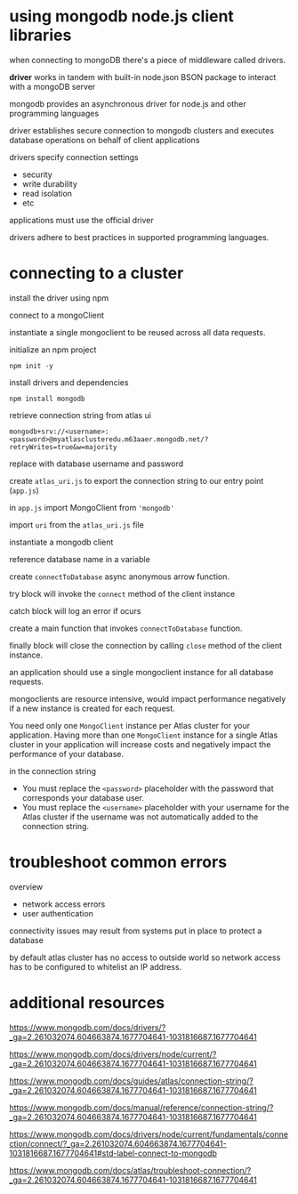 # using mongodb node.js client libraries

when connecting to mongoDB there's a piece of middleware called drivers.

**driver** works in tandem with built-in node.json BSON package to interact with a mongoDB server

mongodb provides an asynchronous driver for node.js and other programming languages

driver establishes secure connection to mongodb clusters and executes database operations on behalf of client applications

drivers specify connection settings
- security
- write durability
- read isolation
- etc

applications must use the official driver

drivers adhere to best practices in supported programming languages.

# connecting to a cluster

install the driver using npm

connect to a mongoClient

instantiate a single mongoclient to be reused across all data requests.

initialize an npm project

`npm init -y`

install drivers and dependencies

`npm install mongodb`

retrieve connection string from atlas ui

`mongodb+srv://<username>:<password>@myatlasclusteredu.m63aaer.mongodb.net/?retryWrites=true&w=majority`

replace with database username and password

create `atlas_uri.js` to export the connection string to our entry point (`app.js`)

in `app.js` import MongoClient from `'mongodb'`

import `uri` from the `atlas_uri.js` file

instantiate a mongodb client

reference database name in a variable

create `connectToDatabase` async anonymous arrow function.

try block will invoke the `connect` method of the client instance

catch block will log an error if ocurs

create a main function that invokes `connectToDatabase` function.

finally block will close the connection by calling `close` method of the client instance.

an application should use a single mongoclient instance for all database requests.

mongoclients are resource intensive, would impact performance negatively if a new instance is created for each request.

You need only one `MongoClient` instance per Atlas cluster for your application. Having more than one `MongoClient` instance for a single Atlas cluster in your application will increase costs and negatively impact the performance of your database.

in the connection string
- You must replace the `<password>` placeholder with the password that corresponds your database user.
- You must replace the `<username>` placeholder with your username for the Atlas cluster if the username was not automatically added to the connection string.

# troubleshoot common errors

overview
- network access errors
- user authentication

connectivity issues may result from systems put in place to protect a database

by default atlas cluster has no access to outside world so network access has to be configured to whitelist an IP address.

# additional resources

https://www.mongodb.com/docs/drivers/?_ga=2.261032074.604663874.1677704641-1031816687.1677704641

https://www.mongodb.com/docs/drivers/node/current/?_ga=2.261032074.604663874.1677704641-1031816687.1677704641

https://www.mongodb.com/docs/guides/atlas/connection-string/?_ga=2.261032074.604663874.1677704641-1031816687.1677704641

https://www.mongodb.com/docs/manual/reference/connection-string/?_ga=2.261032074.604663874.1677704641-1031816687.1677704641

https://www.mongodb.com/docs/drivers/node/current/fundamentals/connection/connect/?_ga=2.261032074.604663874.1677704641-1031816687.1677704641#std-label-connect-to-mongodb

https://www.mongodb.com/docs/atlas/troubleshoot-connection/?_ga=2.261032074.604663874.1677704641-1031816687.1677704641

